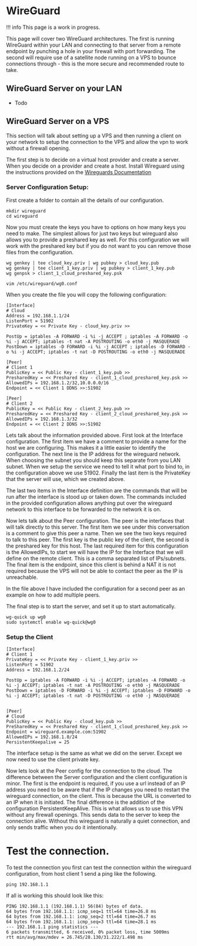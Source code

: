 # WireGuard

!!! info
    This page is a work in progress.

This page will cover two WireGuard architectures. The first is running WireGuard within your LAN and connecting to that server from a remote endpoint by punching a hole in your firewall with port forwarding. The second will require use of a satellite node running on a VPS to bounce connections through - this is the more secure and recommended route to take.

## WireGuard Server on your LAN

* Todo

## WireGuard Server on a VPS

This section will talk about setting up a VPS and then running a client on your network to setup the connection to the VPS and allow the vpn to work without a firewall opening. 

The first step is to decide on a virtual host provider and create a server. When you decide on a provider and create a host. Install Wireguard using the instructions provided on the [Wireguards Documentation](https://www.wireguard.com/install/)

### Server Configuration Setup:
First create a folder to contain all the details of our configuration.
```shell
mkdir wireguard
cd wireguard
```

Now you must create the keys you have to options on how many keys you need to make. The simplest allows for just two keys but wireguard also allows you to provide a preshared key as well. For this configuration we will work with the preshared key but if you do not want to you can remove those files from the configuration.

```shell
wg genkey | tee cloud_key.priv | wg pubkey > cloud_key.pub
wg genkey | tee client_1_key.priv | wg pubkey > client_1_key.pub
wg genpsk > client_1_cloud_preshared_key.psk
```

```shell
vim /etc/wireguard/wg0.conf
```

When you create the file you will copy the following configuration:
```
[Interface]
# Cloud
Address = 192.168.1.1/24
ListenPort = 51902
PrivateKey = << Private Key - cloud_key.priv >>

PostUp = iptables -A FORWARD -i %i -j ACCEPT ; iptables -A FORWARD -o %i -j ACCEPT; iptables -t nat -A POSTROUTING -o eth0 -j MASQUERADE
PostDown = iptables -D FORWARD -i %i -j ACCEPT ; iptables -D FORWARD -o %i -j ACCEPT; iptables -t nat -D POSTROUTING -o eth0 -j MASQUERADE

[Peer]
# Client 1
PublicKey = << Public Key - client_1_key.pub >>
PresharedKey = << Preshared Key - client_1_cloud_preshared_key.psk >>
AllowedIPs = 192.168.1.2/32,10.0.0.0/16
Endpoint = << Client 1 DDNS >>:51902

[Peer]
# Client 2
PublicKey = << Public Key - client_2_key.pub >>
PresharedKey = << Preshared Key - client_2_cloud_preshared_key.psk >>
AllowedIPs = 192.168.1.3/32
Endpoint = << Client 2 DDNS >>:51902

```

Lets talk about the information provided above. First look at the Interface configuration. The first item we have a comment to provide a name for the host we are configuring. This makes it a little easier to identify the configuration. The next line is the IP address for the wireguard network. When choosing the subnet you should keep this separate from you LAN subnet. When we setup the service we need to tell it what port to bind to, in the configuration above we use 51902. Finally the last item is the PrivateKey that the server will use, which we created above. 

The last two items in the Interface definition are the commands that will be run after the interface is stood up or taken down. The commands included in the provided configuration allows anything put over the wireguard network to this interface to be forwarded to the network it is on.

Now lets talk about the Peer configuration. The peer is the interfaces that will talk directly to this server. The first Item we see under this conversation is a comment to give this peer a name. Then we see the two keys required to talk to this peer. The first key is the public key of the client, the second is the preshared key for this host. The last required item for this configuration is the AllowedIPs, to start we will have the IP for the Interface that we will define on the remote client. This is a comma separated list of IPs/subnets. The final item is the endpoint, since this client is behind a NAT it is not required because the VPS will not be able to contact the peer as the IP is unreachable. 

In the file above I have included the configuration for a second peer as an example on how to add multiple peers. 

The final step is to start the server, and set it up to start automatically.

```shell
wg-quick up wg0
sudo systemctl enable wg-quick@wg0
```

### Setup the Client
```
[Interface]
# Client 1
PrivateKey = << Private Key - client_1_key.priv >>
ListenPort = 51902
Address = 192.168.1.2/24

PostUp = iptables -A FORWARD -i %i -j ACCEPT; iptables -A FORWARD -o %i -j ACCEPT; iptables -t nat -A POSTROUTING -o eth0 -j MASQUERADE
PostDown = iptables -D FORWARD -i %i -j ACCEPT; iptables -D FORWARD -o %i -j ACCEPT; iptables -t nat -D POSTROUTING -o eth0 -j MASQUERADE


[Peer]
# Cloud
PublicKey = << Public Key - cloud_key.pub >>
PreSharedKey = << Preshared Key - client_1_cloud_preshared_key.psk >>
Endpoint = wireguard.example.com:51902
AllowedIPs = 192.168.1.0/24
PersistentKeepalive = 25
```

The interface setup is the same as what we did on the server. Except we now need to use the client private key. 

Now lets look at the Peer config for the connection to the cloud. The difference between the Server configuration and the client configuration is minor. The first is the endpoint is required, if you use a url instead of an IP address you need to be aware that if the IP changes you need to restart the wireguard connection, on the client. This is because the URL is converted to an IP when it is initiated. The final difference is the addition of the configuration PersistentKeepAlive. This is what allows us to use this VPN without any firewall openings. This sends data to the server to keep the connection alive. Without this wireguard is naturally a quiet connection, and only sends traffic when you do it intentionally. 

# Test the connection. 

To test the connection you first can test the connection within the wireguard configuration, from host client 1 send a ping like the following. 

```shell
ping 192.168.1.1
```

If all is working this should look like this:
```
PING 192.168.1.1 (192.168.1.1) 56(84) bytes of data.
64 bytes from 192.168.1.1: icmp_seq=1 ttl=64 time=26.8 ms
64 bytes from 192.168.1.1: icmp_seq=2 ttl=64 time=26.7 ms
64 bytes from 192.168.1.1: icmp_seq=3 ttl=64 time=28.1 ms
--- 192.168.1.1 ping statistics ---
6 packets transmitted, 6 received, 0% packet loss, time 5009ms
rtt min/avg/max/mdev = 26.745/28.130/31.222/1.498 ms
```

